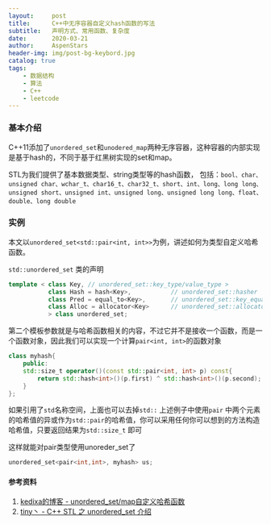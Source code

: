 ```yaml
---
layout:     post
title:      C++中无序容器自定义hash函数的写法
subtitle:   声明方式、常用函数、复杂度
date:       2020-03-21
author:     AspenStars
header-img: img/post-bg-keybord.jpg
catalog: true
tags:
    - 数据结构
    - 算法
    - C++
    - leetcode
---
```


### 基本介绍
C++11添加了`unordered_set`和`unodered_map`两种无序容器，这种容器的内部实现是基于hash的，不同于基于红黑树实现的set和map。

STL为我们提供了基本数据类型、string类型等的hash函数，
包括：`bool、char、unsigned char、wchar_t、char16_t、char32_t、short、int、long、long long、unsigned short、unsigned int、unsigned long、unsigned long long、float、double、long double`

### 实例
本文以`unordered_set<std::pair<int, int>>`为例，讲述如何为类型自定义哈希函数。

`std::unordered_set` 类的声明

```c++
template < class Key, // unordered_set::key_type/value_type >
           class Hash = hash<Key>,           // unordered_set::hasher
           class Pred = equal_to<Key>,       // unordered_set::key_equal
           class Alloc = allocator<Key>      // unordered_set::allocator_type
           > class unordered_set;
```

第二个模板参数就是与哈希函数相关的内容，不过它并不是接收一个函数，而是一个函数对象，因此我们可以实现一个计算`pair<int, int>`的函数对象

```c++
class myhash{
    public:
    std::size_t operator()(const std::pair<int, int> p) const{
        return std::hash<int>()(p.first) ^ std::hash<int>()(p.second);
    }
};
```
如果引用了`std`名称空间，上面也可以去掉`std::`
上述例子中使用`pair` 中两个元素的哈希值的异或作为`std::pair`的哈希值，你可以采用任何你可以想到的方法构造哈希值，只要返回结果为`std::size_t` 即可

这样就能对pair类型使用unoreder_set了
```c++
unordered_set<pair<int,int>, myhash> us;
```

#### 参考资料
1. [kedixa的博客 - unordered_set/map自定义哈希函数](https://blog.kedixa.top/2017/cpp-user-defined-hash/)
2. [tiny丶 - C++ STL 之 unordered_set 介绍](https://blog.csdn.net/vevenlcf/article/details/51743058)